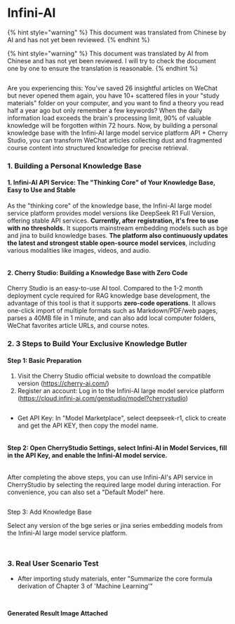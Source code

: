 # Infini-AI


{% hint style="warning" %}
This document was translated from Chinese by AI and has not yet been reviewed.
{% endhint %}




{% hint style="warning" %}
This document was translated by AI from Chinese and has not yet been reviewed. I will try to check the document one by one to ensure the translation is reasonable.
{% endhint %}

<figure><img src="../../.gitbook/assets/1280X1280 (1) (1).PNG" alt=""><figcaption></figcaption></figure>

Are you experiencing this: You've saved 26 insightful articles on WeChat but never opened them again, you have 10+ scattered files in your "study materials" folder on your computer, and you want to find a theory you read half a year ago but only remember a few keywords? When the daily information load exceeds the brain's processing limit, 90% of valuable knowledge will be forgotten within 72 hours.
Now, by building a personal knowledge base with the Infini-AI large model service platform API + Cherry Studio, you can transform WeChat articles collecting dust and fragmented course content into structured knowledge for precise retrieval.

### 1. Building a Personal Knowledge Base

#### 1. Infini-AI API Service: The "Thinking Core" of Your Knowledge Base, Easy to Use and Stable

As the "thinking core" of the knowledge base, the Infini-AI large model service platform provides model versions like DeepSeek R1 Full Version, offering stable API services. **Currently, after registration, it's free to use with no thresholds.** It supports mainstream embedding models such as bge and jina to build knowledge bases. **The platform also continuously updates the latest and strongest stable open-source model services**, including various modalities like images, videos, and audio.

<figure><img src="../../.gitbook/assets/1280X1280 (1) (1).PNG" alt=""><figcaption></figcaption></figure>

#### 2. Cherry Studio: Building a Knowledge Base with Zero Code

Cherry Studio is an easy-to-use AI tool. Compared to the 1-2 month deployment cycle required for RAG knowledge base development, the advantage of this tool is that it supports **zero-code operations**. It allows one-click import of multiple formats such as Markdown/PDF/web pages, parses a 40MB file in 1 minute, and can also add local computer folders, WeChat favorites article URLs, and course notes.

### 2. 3 Steps to Build Your Exclusive Knowledge Butler

#### Step 1: Basic Preparation

1. Visit the Cherry Studio official website to download the compatible version (https://cherry-ai.com/)
2. Register an account: Log in to the Infini-AI large model service platform (https://cloud.infini-ai.com/genstudio/model?cherrystudio)

<figure><img src="../../.gitbook/assets/image (90).png" alt=""><figcaption></figcaption></figure>

* Get API Key: In "Model Marketplace", select deepseek-r1, click to create and get the API KEY, then copy the model name.

<figure><img src="../../.gitbook/assets/output (1).png" alt=""><figcaption></figcaption></figure>

#### Step 2: Open CherryStudio Settings, select Infini-AI in Model Services, fill in the API Key, and enable the Infini-AI model service.

<figure><img src="../../.gitbook/assets/1280X1280 (2) (1).png" alt=""><figcaption></figcaption></figure>

After completing the above steps, you can use Infini-AI's API service in CherryStudio by selecting the required large model during interaction.
For convenience, you can also set a "Default Model" here.

<figure><img src="../../.gitbook/assets/01445ab7-b863-4155-b517-2b6c3c581f47.png" alt=""><figcaption></figcaption></figure>

Step 3: Add Knowledge Base

Select any version of the bge series or jina series embedding models from the Infini-AI large model service platform.

<figure><img src="../../.gitbook/assets/1 (1).png" alt=""><figcaption></figcaption></figure>

<figure><img src="../../.gitbook/assets/2 (2).png" alt=""><figcaption></figcaption></figure>

### 3. Real User Scenario Test

* After importing study materials, enter "Summarize the core formula derivation of Chapter 3 of 'Machine Learning'"

<figure><img src="../../.gitbook/assets/6bbdbd0d-5db4-4440-b840-3bb3f422b831.gif" alt=""><figcaption></figcaption></figure>

\
**Generated Result Image Attached**

<figure><img src="../../.gitbook/assets/3.gif" alt=""><figcaption></figcaption></figure>